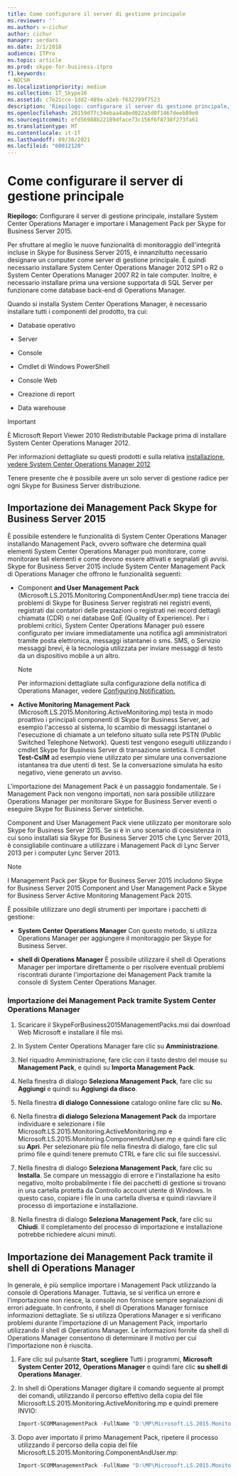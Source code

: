 ```yaml
---
title: Come configurare il server di gestione principale
ms.reviewer: ''
ms.author: v-cichur
author: cichur
manager: serdars
ms.date: 2/1/2018
audience: ITPro
ms.topic: article
ms.prod: skype-for-business-itpro
f1.keywords:
- NOCSH
ms.localizationpriority: medium
ms.collection: IT_Skype16
ms.assetid: c7e21cce-1dd2-489a-a2eb-f632799f7523
description: 'Riepilogo: configurare il server di gestione principale, installare System Center Operations Manager e importare Management Pack per Skype for Business Server 2015.'
ms.openlocfilehash: 20159d77c34ebaa4a8ed022a5d0f1467deeb89e0
ms.sourcegitcommit: efd56988b22189dface73c156f6f8738f273fa61
ms.translationtype: MT
ms.contentlocale: it-IT
ms.lasthandoff: 09/30/2021
ms.locfileid: "60012120"
---
```

# <a name="how-to-configure-the-primary-management-server"></a>Come configurare il server di gestione principale

**Riepilogo:** Configurare il server di gestione principale, installare System Center Operations Manager e importare i Management Pack per Skype for Business Server 2015.

Per sfruttare al meglio le nuove funzionalità di monitoraggio dell'integrità incluse in Skype for Business Server 2015, è innanzitutto necessario designare un computer come server di gestione principale. È quindi necessario installare System Center Operations Manager 2012 SP1 o R2 o System Center Operations Manager 2007 R2 in tale computer. Inoltre, è necessario installare prima una versione supportata di SQL Server per funzionare come database back-end di Operations Manager.

Quando si installa System Center Operations Manager, è necessario installare tutti i componenti del prodotto, tra cui:

- Database operativo

- Server

- Console

- Cmdlet di Windows PowerShell

- Console Web

- Creazione di report

- Data warehouse

> [!IMPORTANT]
> È Microsoft Report Viewer 2010 Redistributable Package prima di installare System Center Operations Manager 2012.

Per informazioni dettagliate su questi prodotti e sulla relativa [installazione, vedere System Center Operations Manager 2012](/previous-versions/system-center/system-center-2012-R2/hh205987(v=sc.12))


Tenere presente che è possibile avere un solo server di gestione radice per ogni Skype for Business Server distribuzione.

## <a name="importing-the-skype-for-business-server-2015-management-packs"></a>Importazione dei Management Pack Skype for Business Server 2015

È possibile estendere le funzionalità di System Center Operations Manager installando Management Pack, ovvero software che determina quali elementi System Center Operations Manager può monitorare, come monitorare tali elementi e come devono essere attivati e segnalati gli avvisi. Skype for Business Server 2015 include System Center Management Pack di Operations Manager che offrono le funzionalità seguenti:

- Component **and User Management Pack** (Microsoft.LS.2015.Monitoring.ComponentAndUser.mp) tiene traccia dei problemi di Skype for Business Server registrati nei registri eventi, registrati dai contatori delle prestazioni o registrati nei record dettagli chiamata (CDR) o nei database QoE (Quality of Experience). Per i problemi critici, System Center Operations Manager può essere configurato per inviare immediatamente una notifica agli amministratori tramite posta elettronica, messaggi istantanei o sms. SMS, o Servizio messaggi brevi, è la tecnologia utilizzata per inviare messaggi di testo da un dispositivo mobile a un altro.

    > [!NOTE]
    >  Per informazioni dettagliate sulla configurazione della notifica di Operations Manager, vedere [Configuring Notification.](/previous-versions/system-center/operations-manager-2007-r2/dd440890(v=technet.10))

- **Active Monitoring Management Pack** (Microsoft.LS.2015.Monitoring.ActiveMonitoring.mp) testa in modo proattivo i principali componenti di Skype for Business Server, ad esempio l'accesso al sistema, lo scambio di messaggi istantanei o l'esecuzione di chiamate a un telefono situato sulla rete PSTN (Public Switched Telephone Network). Questi test vengono eseguiti utilizzando i cmdlet Skype for Business Server di transazione sintetica. Il cmdlet **Test-CsIM** ad esempio viene utilizzato per simulare una conversazione istantanea tra due utenti di test. Se la conversazione simulata ha esito negativo, viene generato un avviso.

L'importazione dei Management Pack è un passaggio fondamentale. Se i Management Pack non vengono importati, non sarà possibile utilizzare Operations Manager per monitorare Skype for Business Server eventi o eseguire Skype for Business Server sintetiche.

Component and User Management Pack viene utilizzato per monitorare solo Skype for Business Server 2015. Se si è in uno scenario di coesistenza in cui sono installati sia Skype for Business Server 2015 che Lync Server 2013, è consigliabile continuare a utilizzare i Management Pack di Lync Server 2013 per i computer Lync Server 2013.

> [!NOTE]
> I Management Pack per Skype for Business Server 2015 includono Skype for Business Server 2015 Component and User Management Pack e Skype for Business Server Active Monitoring Management Pack 2015.

È possibile utilizzare uno degli strumenti per importare i pacchetti di gestione:

- **System Center Operations Manager** Con questo metodo, si utilizza Operations Manager per aggiungere il monitoraggio per Skype for Business Server.

- **shell di Operations Manager** È possibile utilizzare il shell di Operations Manager per importare direttamente o per risolvere eventuali problemi riscontrati durante l'importazione dei Management Pack tramite la console di System Center Operations Manager.

### <a name="importing-the-management-packs-by-using-system-center-operations-manager"></a>Importazione dei Management Pack tramite System Center Operations Manager

1. Scaricare il SkypeForBusiness2015ManagementPacks.msi dai download Web Microsoft e installare il file msi.

2. In System Center Operations Manager fare clic su **Amministrazione**.

3. Nel riquadro Amministrazione, fare clic con il tasto destro del mouse su **Management Pack**, e quindi su **Importa Management Pack**.

4. Nella finestra di dialogo **Seleziona Management Pack**, fare clic su **Aggiungi** e quindi su **Aggiungi da disco**.

5. Nella finestra **di dialogo Connessione** catalogo online fare clic su **No.**

6. Nella finestra **di dialogo Seleziona Management Pack** da importare individuare e selezionare i file Microsoft.LS.2015.Monitoring.ActiveMonitoring.mp e Microsoft.LS.2015.Monitoring.ComponentAndUser.mp e quindi fare clic su **Apri**. Per selezionare più file nella finestra di dialogo, fare clic sul primo file e quindi tenere premuto CTRL e fare clic sui file successivi.

7. Nella finestra di dialogo **Seleziona Management Pack**, fare clic su **Installa**. Se compare un messaggio di errore e l'installazione ha esito negativo, molto probabilmente i file dei pacchetti di gestione si trovano in una cartella protetta da Controllo account utente di Windows. In questo caso, copiare i file in una cartella diversa e quindi riavviare il processo di importazione e installazione.

8. Nella finestra di dialogo **Seleziona Management Pack**, fare clic su **Chiudi**. Il completamento del processo di importazione e installazione potrebbe richiedere alcuni minuti.

## <a name="importing-the-management-packs-by-using-the-operations-manager-shell"></a>Importazione dei Management Pack tramite il shell di Operations Manager

In generale, è più semplice importare i Management Pack utilizzando la console di Operations Manager. Tuttavia, se si verifica un errore e l'importazione non riesce, la console non fornisce sempre segnalazioni di errori adeguate. In confronto, il shell di Operations Manager fornisce informazioni dettagliate. Se si utilizza Operations Manager e si verificano problemi durante l'importazione di un Management Pack, importarlo utilizzando il shell di Operations Manager. Le informazioni fornite da shell di Operations Manager consentono di determinare il motivo per cui l'importazione non è riuscita.

1. Fare clic sul pulsante **Start,** **scegliere** Tutti i programmi, **Microsoft System Center 2012,** **Operations Manager** e quindi fare clic **su shell di Operations Manager**.

2. In shell di Operations Manager digitare il comando seguente al prompt dei comandi, utilizzando il percorso effettivo della copia del file Microsoft.LS.2015.Monitoring.ActiveMonitoring.mp e quindi premere INVIO:

   ```PowerShell
   Import-SCOMManagementPack -FullName "D:\MP\Microsoft.LS.2015.Monitoring.ActiveMonitoring.mp"
   ```

3. Dopo aver importato il primo Management Pack, ripetere il processo utilizzando il percorso della copia del file Microsoft.LS.2015.Monitoring.ComponentAndUser.mp:

   ```PowerShell
   Import-SCOMManagementPack -FullName "D:\MP\Microsoft.LS.2015.Monitoring.ComponentAndUser.mp"
   ```